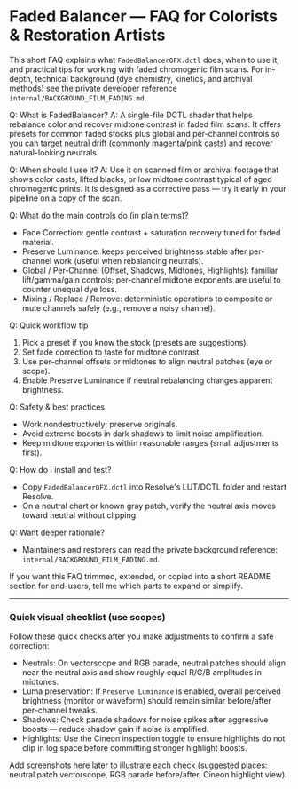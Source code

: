 # Faded Balancer — FAQ for Colorists & Restoration Artists

This short FAQ explains what `FadedBalancerOFX.dctl` does, when to use it, and practical tips for working with faded chromogenic film scans. For in-depth, technical background (dye chemistry, kinetics, and archival methods) see the private developer reference `internal/BACKGROUND_FILM_FADING.md`.

Q: What is FadedBalancer?
A: A single-file DCTL shader that helps rebalance color and recover midtone contrast in faded film scans. It offers presets for common faded stocks plus global and per-channel controls so you can target neutral drift (commonly magenta/pink casts) and recover natural-looking neutrals.

Q: When should I use it?
A: Use it on scanned film or archival footage that shows color casts, lifted blacks, or low midtone contrast typical of aged chromogenic prints. It is designed as a corrective pass — try it early in your pipeline on a copy of the scan.

Q: What do the main controls do (in plain terms)?
- Fade Correction: gentle contrast + saturation recovery tuned for faded material.
- Preserve Luminance: keeps perceived brightness stable after per-channel work (useful when rebalancing neutrals).
- Global / Per-Channel (Offset, Shadows, Midtones, Highlights): familiar lift/gamma/gain controls; per-channel midtone exponents are useful to counter unequal dye loss.
- Mixing / Replace / Remove: deterministic operations to composite or mute channels safely (e.g., remove a noisy channel).

Q: Quick workflow tip
1. Pick a preset if you know the stock (presets are suggestions).
2. Set fade correction to taste for midtone contrast.
3. Use per-channel offsets or midtones to align neutral patches (eye or scope).
4. Enable Preserve Luminance if neutral rebalancing changes apparent brightness.

Q: Safety & best practices
- Work nondestructively; preserve originals.
- Avoid extreme boosts in dark shadows to limit noise amplification.
- Keep midtone exponents within reasonable ranges (small adjustments first).

Q: How do I install and test?
- Copy `FadedBalancerOFX.dctl` into Resolve's LUT/DCTL folder and restart Resolve.
- On a neutral chart or known gray patch, verify the neutral axis moves toward neutral without clipping.

Q: Want deeper rationale?
- Maintainers and restorers can read the private background reference: `internal/BACKGROUND_FILM_FADING.md`.

If you want this FAQ trimmed, extended, or copied into a short README section for end-users, tell me which parts to expand or simplify.

---

### Quick visual checklist (use scopes)
Follow these quick checks after you make adjustments to confirm a safe correction:

- Neutrals: On vectorscope and RGB parade, neutral patches should align near the neutral axis and show roughly equal R/G/B amplitudes in midtones.
- Luma preservation: If `Preserve Luminance` is enabled, overall perceived brightness (monitor or waveform) should remain similar before/after per-channel tweaks.
- Shadows: Check parade shadows for noise spikes after aggressive boosts — reduce shadow gain if noise is amplified.
- Highlights: Use the Cineon inspection toggle to ensure highlights do not clip in log space before committing stronger highlight boosts.

Add screenshots here later to illustrate each check (suggested places: neutral patch vectorscope, RGB parade before/after, Cineon highlight view).
